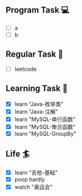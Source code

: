 

## Program Task  💻
- [ ] a
- [ ] b

## Regular Task  🤡
- [ ] leetcode

## Learning Task 🎯
- [x] learn "Java-枚举类"
- [x] learn "Java-注解"
- [x] learn "MySQL-单行函数"
- [x] learn "MySQL-聚合函数"
- [x] learn "MySQL-GroupBy"

## Life 🏄
- [x] learn "吉他-基础"
- [x] poop hardly
- [x] watch "奥运会"